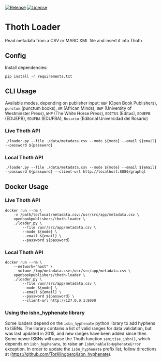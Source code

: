 [![Release](https://img.shields.io/github/release/thoth-pub/thoth-loader.svg?colorB=58839b)](https://github.com/thoth-pub/thoth-loader/releases) [![License](https://img.shields.io/github/license/thoth-pub/thoth-loader.svg?colorB=ff0000)](https://github.com/thoth-pub/thoth-loader/blob/master/LICENSE)

# Thoth Loader
Read metadata from a CSV or MARC XML file and insert it into Thoth

## Config
Install dependencies:
```
pip install -r requirements.txt
```

## CLI Usage

Available modes, depending on publisher input: `OBP` (Open Book Publishers), `punctum` (punctum books), `AM` (African Minds), `UWP` (University of Westminster Press), `WHP` (The White Horse Press), `EDITUS` (Editus), `EDUEPB` (EDUEPB), `EDUFBA` (EDUFBA), `Rosario` (Editorial Universidad del Rosario)

### Live Thoth API
```
./loader.py --file ./data/metadata.csv --mode ${mode} --email ${email} --password ${password}
```

### Local Thoth API
```
./loader.py --file ./data/metadata.csv --mode ${mode} --email ${email} --password ${password} --client-url http://localhost:8080/graphql
```

## Docker Usage
### Live Thoth API
```
docker run --rm \
    -v /path/to/local/metadata.csv:/usr/src/app/metadata.csv \
    openbookpublishers/thoth-loader \
    ./loader.py \
        --file /usr/src/app/metadata.csv \
        --mode ${mode} \
        --email ${email} \
        --password ${password}
```

### Local Thoth API
```
docker run --rm \
    --network="host" \
    --volume /tmp/metadata.csv:/usr/src/app/metadata.csv \
    openbookpublishers/thoth-loader \
    ./loader.py \
        --file /usr/src/app/metadata.csv \
        --mode ${mode} \
        --email ${email} \
        --password ${password} \
        --client-url http://127.0.0.1:8000
```

### Using the isbn_hyphenate library
Some loaders depend on the `isbn_hyphenate` python library to add hyphens to ISBNs. The library contains a list of valid ranges for data validation, but was last updated in 2015, and new ranges have been added since then. Some newer ISBNs will cause the Thoth function `sanitise_isbn()`, which depends on `isbn_hyphenate`, to raise an `IsbnUnableToHyphenateError` exception. In order to update the `isbn_hyphenate` prefix list, follow directions at (https://github.com/TorKlingberg/isbn_hyphenate).
